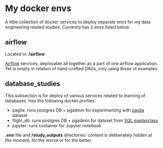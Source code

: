 # My docker envs

A little collection of docker services to deploy separate envs for my
data engineering related studies. Currently has 2 envs listed below

## airflow
Located in: **/airflow**


[Airflow](https://airflow.apache.org/) services, deployable all together as a part of one airflow application. 
Yet is empty in relation of hand-crafted DAGs, only using those of examples.

## database_studies
This subsection is for deploy of various services related to learning of databases.
Has the following docker profiles:
- pagila: runs postgres DB + pgadmin for experimenting with [pagila](https://github.com/devrimgunduz/pagila) dataset 
- flight_db: runs postgres DB + pgadmin for dataset from [SQL masterclass](https://www.udemy.com/course/15-days-of-sql/) 
- jupyter: runs container for Jupyter notebook

**.env** file and **/study_outputs** directories' content is deliberately hidden 
at the moment, for the worse or for the better.